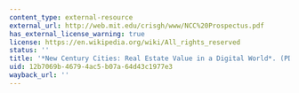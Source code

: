 ```yaml
---
content_type: external-resource
external_url: http://web.mit.edu/crisgh/www/NCC%20Prospectus.pdf
has_external_license_warning: true
license: https://en.wikipedia.org/wiki/All_rights_reserved
status: ''
title: '*New Century Cities: Real Estate Value in a Digital World*. (PDF)'
uid: 12b7069b-4679-4ac5-b07a-64d43c1977e3
wayback_url: ''
---
```

